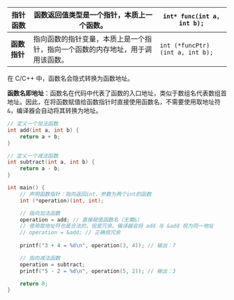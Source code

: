 | **指针函数** | 函数返回值类型是一个指针，本质上一个函数。                   | `int* func(int a, int b);`      |
| ------------ | ------------------------------------------------------------ | ------------------------------- |
| **函数指针** | 指向函数的指针变量，本质上是一个指针，指向一个函数的内存地址，用于调用该函数。 | `int (*funcPtr)(int a, int b);` |

在 C/C++ 中，函数名会隐式转换为函数地址。

**函数名即地址**：函数名在代码中代表了函数的入口地址，类似于数组名代表数组首地址。因此，在将函数赋值给函数指针时直接使用函数名，不需要使用取地址符`&`，编译器会自动将其转换为地址。

```c++
// 定义一个加法函数
int add(int a, int b) {
    return a + b;
}

// 定义一个减法函数
int subtract(int a, int b) {
    return a - b;
}

int main() {
    // 声明函数指针：指向返回int、参数为两个int的函数
    int (*operation)(int, int);

    // 指向加法函数
    operation = add; // 直接赋值函数名（无需&）
    // 使用取地址符也是合法的，但是冗余。编译器会将 add 与 &add 视为同一地址
    // operation = &add; // 正确但冗余
    
    printf("3 + 4 = %d\n", operation(3, 4)); // 输出：7

    // 指向减法函数
    operation = subtract;
    printf("5 - 2 = %d\n", operation(5, 2)); // 输出：3

    return 0;
}
```

